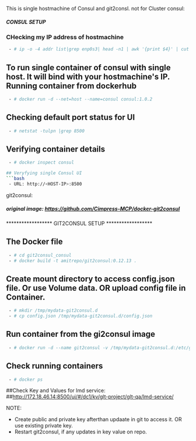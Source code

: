 This is single hostmachine of Consul and git2consl. not for Cluster
consul:
##### CONSUL SETUP
### CHecking my IP address of hostmachine
```bash
 - # ip -o -4 addr list|grep enp0s3| head -n1 | awk '{print $4}' | cut -d/ -f1
```
## To run single container of consul with single host. It will bind with your hostmachine's IP. Running container from dockerhub
```bash
 - # docker run -d --net=host --name=consul consul:1.0.2
```

## Checking default port status for UI
```bash
 - # netstat -tulpn |grep 8500
```

## Verifying container details
```bash
 - # docker inspect consul

## Veryfying single Consul UI
```bash
 - URL: http://<HOST-IP>:8500
```


git2consul:
##### original image: https://github.com/Cimpress-MCP/docker-git2consul
****************** GIT2CONSUL SETUP ******************
## The Docker file
```bash
 - # cd git2consul_consul
 - # docker build -t amitrepo/git2consul:0.12.13 .
```

## Create mount directory to access config.json file. Or use Volume data. OR upload config file in Container.
```bash
 - # mkdir /tmp/mydata-git2consul.d
 - # cp config.json /tmp/mydata-git2consul.d/config.json
```

## Run container from the gi2consul image
```bash
 - # docker run -d --name git2consul -v /tmp/mydata-git2consul.d:/etc/git2consul.d amitrepo/git2consul:0.12.13 --endpoint 172.18.46.14 --port 8500 --config-file /etc/git2consul.d/config.json

```
## Check running containers
```bash
 - # docker ps
```

##Check Key and Values for lmd service:
##http://172.18.46.14:8500/ui/#/dc1/kv/glt-project/glt-qa/lmd-service/

NOTE:
 - Create public and private key afterthan updaate in git to access it. OR use existing private key.
 - Restart git2consul, if any updates in key value on repo.
